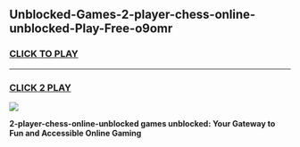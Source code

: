 
## Unblocked-Games-2-player-chess-online-unblocked-Play-Free-o9omr
<h3>
<a href="https://premium76.site?title=2-player-chess-online-unblocked&ref=10A">CLICK TO PLAY</a></h3>
<hr>

<h3>
<a href="https://premium76.site?title=2-player-chess-online-unblocked&ref=10A">CLICK 2 PLAY</a>
  
</h3>

<a href="https://premium76.site?title=2-player-chess-online-unblocked&ref=10A"><img src="https://clearcache.store/games.png"></a>


**2-player-chess-online-unblocked games unblocked: Your Gateway to Fun and Accessible Online Gaming**
